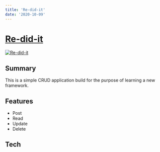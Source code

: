 ```yaml
---
title: 'Re-did-it'
date: '2020-10-09'
---
```


# [Re-did-it](https://re-did-it-app.herokuapp.com/)

[![Re-did-it](image.site)](https://re-did-it-app.herokuapp.com/)

## Summary

This is a simple CRUD application build for the purpose of learning a new framework. 

## Features

- Post
- Read 
- Update
- Delete

## Tech
